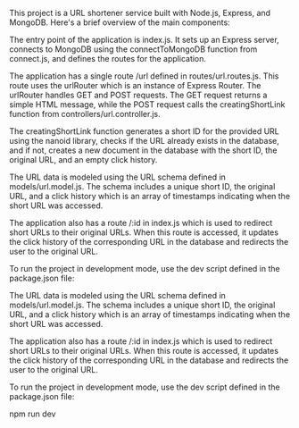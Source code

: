 This project is a URL shortener service built with Node.js, Express, and MongoDB. Here's a brief overview of the main components:

The entry point of the application is index.js. It sets up an Express server, connects to MongoDB using the connectToMongoDB function from connect.js, and defines the routes for the application.

The application has a single route /url defined in routes/url.routes.js. This route uses the urlRouter which is an instance of Express Router. The urlRouter handles GET and POST requests. The GET request returns a simple HTML message, while the POST request calls the creatingShortLink function from controllers/url.controller.js.

The creatingShortLink function generates a short ID for the provided URL using the nanoid library, checks if the URL already exists in the database, and if not, creates a new document in the database with the short ID, the original URL, and an empty click history.

The URL data is modeled using the URL schema defined in models/url.model.js. The schema includes a unique short ID, the original URL, and a click history which is an array of timestamps indicating when the short URL was accessed.

The application also has a route /:id in index.js which is used to redirect short URLs to their original URLs. When this route is accessed, it updates the click history of the corresponding URL in the database and redirects the user to the original URL.

To run the project in development mode, use the dev script defined in the package.json file:

The URL data is modeled using the URL schema defined in models/url.model.js. The schema includes a unique short ID, the original URL, and a click history which is an array of timestamps indicating when the short URL was accessed.

The application also has a route /:id in index.js which is used to redirect short URLs to their original URLs. When this route is accessed, it updates the click history of the corresponding URL in the database and redirects the user to the original URL.

To run the project in development mode, use the dev script defined in the package.json file:

npm run dev
